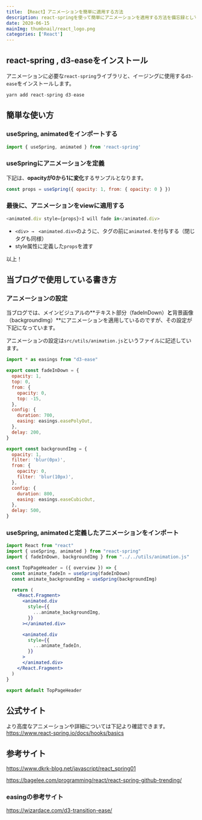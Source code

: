```yaml
---
title: 【React】アニメーションを簡単に適用する方法
description: react-springを使って簡単にアニメーションを適用する方法を備忘録として残しておきます。
date: 2020-06-15
mainImg: thumbnail/react_logo.png
categories: ['React']
---
```


## react-spring , d3-easeをインストール
アニメーションに必要な```react-spring```ライブラリと、イージングに使用する```d3-ease```をインストールします。

```javascript
yarn add react-spring d3-ease
```

## 簡単な使い方
### useSpring, animatedをインポートする
```javascript
import { useSpring, animated } from 'react-spring'
```

### useSpringにアニメーションを定義
下記は、**opacityが0から1に変化**するサンプルとなります。
```javascript
const props = useSpring({ opacity: 1, from: { opacity: 0 } })
```

### 最後に、アニメーションをviewに適用する
```javascript
<animated.div style={props}>I will fade in</animated.div>
```
 - ```<div> →　<animated.div>```のように、タグの前に```animated.```を付与する（閉じタグも同様）
 - style属性に定義した```props```を渡す

以上！

## 当ブログで使用している書き方

### アニメーションの設定
当ブログでは、メインビジュアルの**テキスト部分（fadeInDown）**と**背景画像（backgroundImg）**にアニメーションを適用しているのですが、その設定が下記になっています。

アニメーションの設定は```src/utils/animation.js```というファイルに記述しています。

```javascript:title=src/utils/animation.js
import * as easings from "d3-ease"

export const fadeInDown = {
  opacity: 1,
  top: 0,
  from: {
    opacity: 0,
    top: -15,
  },
  config: {
    duration: 700,
    easing: easings.easePolyOut,
  },
  delay: 200,
}

export const backgroundImg = {
  opacity: 1,
  filter: 'blur(0px)',
  from: {
    opacity: 0,
    filter: 'blur(10px)',
  },
  config: {
    duration: 800,
    easing: easings.easeCubicOut,
  },
  delay: 500,
}
```


### useSpring, animatedと定義したアニメーションをインポート
```javascript:title=src/components/Header/HeaderTop.jsx
import React from "react"
import { useSpring, animated } from "react-spring"
import { fadeInDown, backgroundImg } from "../../utils/animation.js"

const TopPageHeader = ({ overview }) => {
  const animate_fadeIn = useSpring(fadeInDown)
  const animate_backgroundImg = useSpring(backgroundImg)

  return (
    <React.Fragment>
      <animated.div
        style={{
          ...animate_backgroundImg,
        }}
      ></animated.div>

      <animated.div
        style={{
          ...animate_fadeIn,
        }}
      >
      </animated.div>
    </React.Fragment>
  )
}

export default TopPageHeader
```


## 公式サイト
より高度なアニメーションや詳細については下記より確認できます。<br>
<a href="https://www.react-spring.io/docs/hooks/basics" target="_blank">https://www.react-spring.io/docs/hooks/basics</a>



## 参考サイト
<a href="https://www.dkrk-blog.net/javascript/react_spring01" target="_blank">https://www.dkrk-blog.net/javascript/react_spring01</a>

<a href="https://bagelee.com/programming/react/react-spring-github-trending/" target="_blank">https://bagelee.com/programming/react/react-spring-github-trending/</a><br>


### easingの参考サイト
<a href="https://wizardace.com/d3-transition-ease/" target="_blank">https://wizardace.com/d3-transition-ease/</a>
